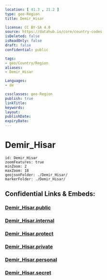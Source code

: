 ```yaml
---
location: [ 41.3 , 21.2 ] 
type: geo-Region
title: Demir_Hisar

license: CC BY-SA 4.0
source: https://datahub.io/core/country-codes
isDeleted: false
isReadOnly: false
draft: false
confidential: public

tags:
- geo/Country/Region
aliases:
- Demir_Hisar

Languages:
- de

cssclasses: geo-Region
publish: true
linkTitle: 
keywords: 
layout: 
publishDate: 
expiryDate: 
---
```


# Demir_Hisar

```leaflet
id: Demir_Hisar
zoomFeatures: true 
minZoom: 2 
maxZoom: 18
geojsonFolder: ./Demir_Hisar/
markerFolder: ./Demir_Hisar/
```


## Confidential Links & Embeds: 

### [Demir_Hisar.public](/_public/\Earth\Continent\Europe\Europe~South\Macedonia~North\Municipalities~MacedoniaDemir_Hisar.public.md) 

### [Demir_Hisar.internal](/_internal/\Earth\Continent\Europe\Europe~South\Macedonia~North\Municipalities~MacedoniaDemir_Hisar.internal.md) 

### [Demir_Hisar.protect](/_protect/\Earth\Continent\Europe\Europe~South\Macedonia~North\Municipalities~MacedoniaDemir_Hisar.protect.md) 

### [Demir_Hisar.private](/_private/\Earth\Continent\Europe\Europe~South\Macedonia~North\Municipalities~MacedoniaDemir_Hisar.private.md) 

### [Demir_Hisar.personal](/_personal/\Earth\Continent\Europe\Europe~South\Macedonia~North\Municipalities~MacedoniaDemir_Hisar.personal.md) 

### [Demir_Hisar.secret](/_secret/\Earth\Continent\Europe\Europe~South\Macedonia~North\Municipalities~MacedoniaDemir_Hisar.secret.md)

